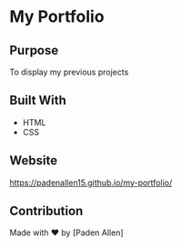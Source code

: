 # My Portfolio

## Purpose
To display my previous projects

## Built With
* HTML
* CSS

## Website
https://padenallen15.github.io/my-portfolio/

## Contribution
Made with ❤️ by [Paden Allen]

